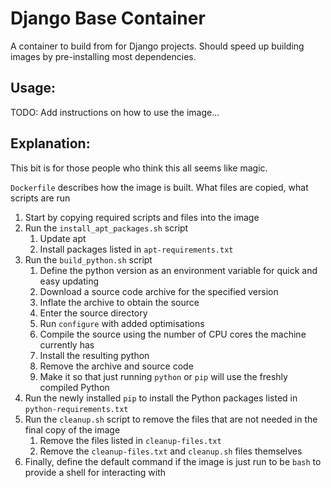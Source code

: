 # Django Base Container

A container to build from for Django projects. Should speed up building images by pre-installing most dependencies.

## Usage:
TODO: Add instructions on how to use the image...


## Explanation:
This bit is for those people who think this all seems like magic.

`Dockerfile` describes how the image is built. What files are copied, what scripts are run
1. Start by copying required scripts and files into the image
2. Run the `install_apt_packages.sh` script
   1. Update apt
   2. Install packages listed in `apt-requirements.txt`
3. Run the `build_python.sh` script
   1. Define the python version as an environment variable for quick and easy updating
   2. Download a source code archive for the specified version
   3. Inflate the archive to obtain the source
   4. Enter the source directory
   5. Run `configure` with added optimisations
   6. Compile the source using the number of CPU cores the machine currently has
   7. Install the resulting python
   8. Remove the archive and source code
   9. Make it so that just running `python` or `pip` will use the freshly compiled Python
4. Run the newly installed `pip` to install the Python packages listed in `python-requirements.txt`
5. Run the `cleanup.sh` script to remove the files that are not needed in the final copy of the image
   1. Remove the files listed in `cleanup-files.txt`
   2. Remove the `cleanup-files.txt` and `cleanup.sh` files themselves
6. Finally, define the default command if the image is just run to be `bash` to provide a shell for interacting with